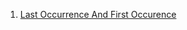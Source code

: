 1. [Last Occurrence And First Occurence](https://github.com/Maniabhishek/Data-Structure-And-Algorithm/blob/main/9.BinarySearch/e.firstAndLastOccurrences.md)
